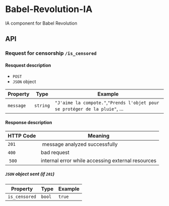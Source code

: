# Babel-Revolution-IA
IA component for Babel Revolution

## API
### Request for censorship `/is_censored`

#### Resquest description
- `POST`
- `JSON` object

| Property  | Type        | Example                                                                     |
|-----------|-------------|-----------------------------------------------------------------------------|
| `message` | `string`    | `"J'aime la compote."`,`"Prends l'objet pour se protéger de la pluie"`, ... |

#### Response description
| HTTP Code   | Meaning                                           |
|-------------|---------------------------------------------------|
| `201`       | message analyzed successfully                     |
| `400`       | bad request                                       |
| `500` 	  | internal error while accessing external resources |

##### `JSON` object sent (if `201`)
| Property    | Type    | Example    |
|-------------|---------|------------|
|`is_censored`| `bool`  | `true`     |
